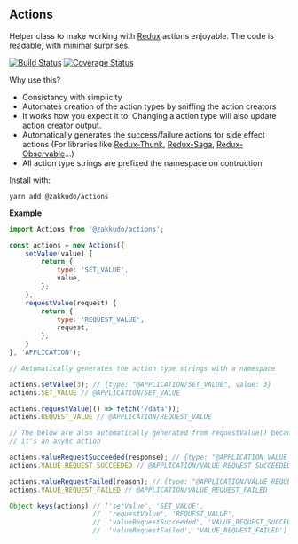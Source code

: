 <a name="module_Actions"></a>

## Actions
Helper class to make working with [Redux](https://redux.js.org/) actions enjoyable. The code is readable,
with minimal surprises.

[![Build Status](https://travis-ci.org/zakkudo/actions.svg?branch=master)](https://travis-ci.org/zakkudo/actions)
[![Coverage Status](https://coveralls.io/repos/github/zakkudo/actions/badge.svg?branch=master)](https://coveralls.io/github/zakkudo/actions?branch=master)

Why use this?

- Consistancy with simplicity
- Automates creation of the action types by sniffing the action creators
- It works how you expect it to.  Changing a action type will also update action creator output.
- Automatically generates the success/failure actions for side effect actions
  (For libraries like [Redux-Thunk](https://github.com/reduxjs/redux-thunk),
  [Redux-Saga](https://redux-saga.js.org/), [Redux-Observable](https://redux-observable.js.org/)...)
- All action type strings are prefixed the namespace on contruction

Install with:

```console
yarn add @zakkudo/actions
```

**Example**  
```js
import Actions from '@zakkudo/actions';

const actions = new Actions({
    setValue(value) {
        return {
            type: 'SET_VALUE',
            value,
        };
    },
    requestValue(request) {
        return {
            type: 'REQUEST_VALUE',
            request,
        };
    }
}, 'APPLICATION');

// Automatically generates the action type strings with a namespace

actions.setValue(3); // {type: "@APPLICATION/SET_VALUE", value: 3}
actions.SET_VALUE // @APPLICATION/SET_VALUE

actions.requestValue(() => fetch('/data'));
actions.REQUEST_VALUE // @APPLICATION/REQUEST_VALUE

// The below are also automatically generated from requestValue() because
// it's an async action

actions.valueRequestSucceeded(response); // {type: "@APPLICATION_VALUE_REQUEST_SUCCEEDED", response}
actions.VALUE_REQUEST_SUCCEEDED // @APPLICATION/VALUE_REQUEST_SUCCEEDED

actions.valueRequestFailed(reason); // {type: "@APPLICATION/VALUE_REQUEST_FAILED", reason}
actions.VALUE_REQUEST_FAILED // @APPLICATION/VALUE_REQUEST_FAILED

Object.keys(actions) // ['setValue', 'SET_VALUE',
                     //  'requestValue', 'REQUEST_VALUE',
                     //  'valueRequestSucceeded', 'VALUE_REQUEST_SUCCEEDED",
                     //  'valueRequestFailed', 'VALUE_REQUEST_FAILED']
```
